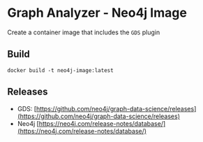 # Graph Analyzer - Neo4j Image

Create a container image that includes the `GDS` plugin

## Build
```
docker build -t neo4j-image:latest
```

## Releases

- GDS: [https://github.com/neo4j/graph-data-science/releases](https://github.com/neo4j/graph-data-science/releases)
- Neo4j [https://neo4j.com/release-notes/database/](https://neo4j.com/release-notes/database/)
